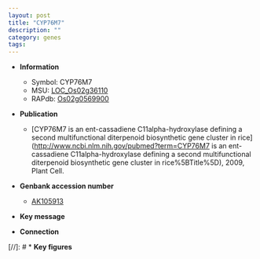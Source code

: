 ```yaml
---
layout: post
title: "CYP76M7"
description: ""
category: genes
tags: 
---
```


* **Information**  
    + Symbol: CYP76M7  
    + MSU: [LOC_Os02g36110](http://rice.plantbiology.msu.edu/cgi-bin/ORF_infopage.cgi?orf=LOC_Os02g36110)  
    + RAPdb: [Os02g0569900](http://rapdb.dna.affrc.go.jp/viewer/gbrowse_details/irgsp1?name=Os02g0569900)  

* **Publication**  
    + [CYP76M7 is an ent-cassadiene C11alpha-hydroxylase defining a second multifunctional diterpenoid biosynthetic gene cluster in rice](http://www.ncbi.nlm.nih.gov/pubmed?term=CYP76M7 is an ent-cassadiene C11alpha-hydroxylase defining a second multifunctional diterpenoid biosynthetic gene cluster in rice%5BTitle%5D), 2009, Plant Cell.

* **Genbank accession number**  
    + [AK105913](http://www.ncbi.nlm.nih.gov/nuccore/AK105913)

* **Key message**  

* **Connection**  

[//]: # * **Key figures**  


